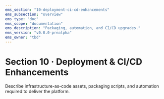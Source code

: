 ```yaml
---
ems_section: "10-deployment-ci-cd-enhancements"
ems_subsection: "overview"
ems_type: "doc"
ems_scope: "documentation"
ems_description: "Packaging, automation, and CI/CD upgrades."
ems_version: "v0.0.0-prealpha"
ems_owner: "tbd"
---
```


# Section 10 · Deployment & CI/CD Enhancements

Describe infrastructure-as-code assets, packaging scripts, and automation required to deliver the platform.
